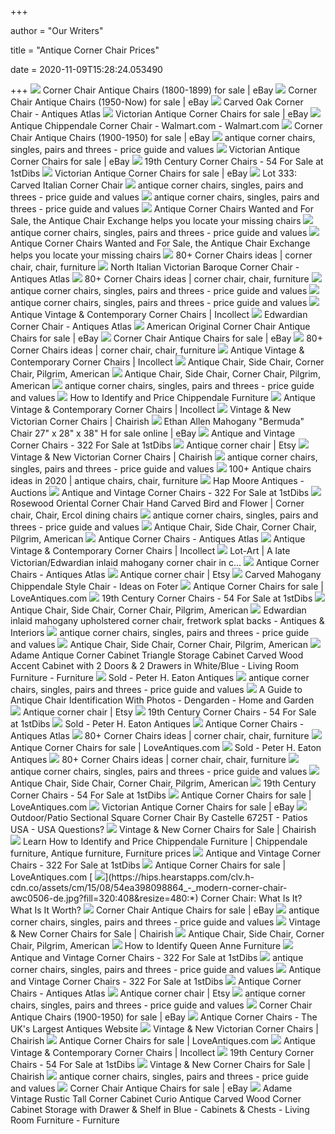 +++
        
author = "Our Writers"
        
title = "Antique Corner Chair Prices"
        
date = 2020-11-09T15:28:24.053490
        
+++
[ ![](https://i.ebayimg.com/thumbs/images/g/pjEAAOSwUrZd7Y45/s-l225.jpg)](https://i.ebayimg.com/thumbs/images/g/pjEAAOSwUrZd7Y45/s-l225.jpg) Corner Chair Antique Chairs (1800-1899) for sale | eBay
[ ![](https://i.ebayimg.com/thumbs/images/g/RE8AAOSwkldfGfRL/s-l225.jpg)](https://i.ebayimg.com/thumbs/images/g/RE8AAOSwkldfGfRL/s-l225.jpg) Corner Chair Antique Chairs (1950-Now) for sale | eBay
[ ![](https://images.antiquesatlas.com/dealer-stock-images/potterantiques/Carved_Oak_Corner_Chair_as959a004b.jpg)](https://images.antiquesatlas.com/dealer-stock-images/potterantiques/Carved_Oak_Corner_Chair_as959a004b.jpg) Carved Oak Corner Chair - Antiques Atlas
[ ![](https://i.ebayimg.com/thumbs/images/g/lgoAAOSw0aNfc7ph/s-l300.jpg)](https://i.ebayimg.com/thumbs/images/g/lgoAAOSw0aNfc7ph/s-l300.jpg) Victorian Antique Corner Chairs for sale | eBay
[ ![](https://i5.walmartimages.com/asr/12677ee6-cacc-4f88-9449-819c50345191_1.9aaf803d649b5ccfde9ac8241526fd0c.jpeg)](https://i5.walmartimages.com/asr/12677ee6-cacc-4f88-9449-819c50345191_1.9aaf803d649b5ccfde9ac8241526fd0c.jpeg) Antique Chippendale Corner Chair - Walmart.com - Walmart.com
[ ![](https://i.ebayimg.com/thumbs/images/g/gjMAAOSwWGFfNu1j/s-l225.jpg)](https://i.ebayimg.com/thumbs/images/g/gjMAAOSwWGFfNu1j/s-l225.jpg) Corner Chair Antique Chairs (1900-1950) for sale | eBay
[ ![](https://img.carters.com.au/300x300/e2993ca8a7331c2c32cd73cc520be8ec.jpg)](https://img.carters.com.au/300x300/e2993ca8a7331c2c32cd73cc520be8ec.jpg) antique corner chairs, singles, pairs and threes - price guide and values
[ ![](https://i.ebayimg.com/thumbs/images/g/baMAAOSwbC9fap~D/s-l225.jpg)](https://i.ebayimg.com/thumbs/images/g/baMAAOSwbC9fap~D/s-l225.jpg) Victorian Antique Corner Chairs for sale | eBay
[ ![](https://a.1stdibscdn.com/victorian-carved-english-walnut-corner-chair-for-sale/1121189/f_184117621590103824801/18411762_master.jpg?width=240)](https://a.1stdibscdn.com/victorian-carved-english-walnut-corner-chair-for-sale/1121189/f_184117621590103824801/18411762_master.jpg?width=240) 19th Century Corner Chairs - 54 For Sale at 1stDibs
[ ![](https://i.ebayimg.com/thumbs/images/g/pEgAAOSw4qBfdj9H/s-l300.jpg)](https://i.ebayimg.com/thumbs/images/g/pEgAAOSw4qBfdj9H/s-l300.jpg) Victorian Antique Corner Chairs for sale | eBay
[ ![](https://caseantiques.com/wp-content/uploads/auctions/may_21_2011/333_1.jpg)](https://caseantiques.com/wp-content/uploads/auctions/may_21_2011/333_1.jpg) Lot 333: Carved Italian Corner Chair
[ ![](https://img.carters.com.au/300x300/2e1b9117d570a1c1b550121c41c91533.jpg)](https://img.carters.com.au/300x300/2e1b9117d570a1c1b550121c41c91533.jpg) antique corner chairs, singles, pairs and threes - price guide and values
[ ![](https://img.carters.com.au/300x300/dfc435340016c182c60860260498933b.jpg)](https://img.carters.com.au/300x300/dfc435340016c182c60860260498933b.jpg) antique corner chairs, singles, pairs and threes - price guide and values
[ ![](http://www.antiquechairmatching.com/chairs/images/781-1-for-sale-corner-chair.jpg)](http://www.antiquechairmatching.com/chairs/images/781-1-for-sale-corner-chair.jpg) Antique Corner Chairs Wanted and For Sale, the Antique Chair Exchange helps  you locate your missing chairs
[ ![](https://img.carters.com.au/300x300/1ae91864c2df91afb68c7a2673a0b53a.jpg)](https://img.carters.com.au/300x300/1ae91864c2df91afb68c7a2673a0b53a.jpg) antique corner chairs, singles, pairs and threes - price guide and values
[ ![](http://www.antiquechairmatching.com/chairs/images/0565-1.jpg)](http://www.antiquechairmatching.com/chairs/images/0565-1.jpg) Antique Corner Chairs Wanted and For Sale, the Antique Chair Exchange helps  you locate your missing chairs
[ ![](https://i.pinimg.com/236x/e9/91/c7/e991c73bb639b3b91a1d0300283f0d91--corner-chair-antique-chairs.jpg)](https://i.pinimg.com/236x/e9/91/c7/e991c73bb639b3b91a1d0300283f0d91--corner-chair-antique-chairs.jpg) 80+ Corner Chairs ideas | corner chair, chair, furniture
[ ![](https://images.antiquesatlas.com/dealer-stock-images/warwickhouseantiques/North_Italian_Victorian_baroqu_as643a246b.jpg)](https://images.antiquesatlas.com/dealer-stock-images/warwickhouseantiques/North_Italian_Victorian_baroqu_as643a246b.jpg) North Italian Victorian Baroque Corner Chair - Antiques Atlas
[ ![](https://i.pinimg.com/236x/3a/d3/fe/3ad3fe126ab81b5a0291c9118a3cb831--fine-furniture-furniture-chairs.jpg)](https://i.pinimg.com/236x/3a/d3/fe/3ad3fe126ab81b5a0291c9118a3cb831--fine-furniture-furniture-chairs.jpg) 80+ Corner Chairs ideas | corner chair, chair, furniture
[ ![](https://img.carters.com.au/300x300/7823602cd93cf85f7c40635bf9585cdf.jpg)](https://img.carters.com.au/300x300/7823602cd93cf85f7c40635bf9585cdf.jpg) antique corner chairs, singles, pairs and threes - price guide and values
[ ![](https://img.carters.com.au/300x300/d83a3f04ebd08561975977172240ecf2.jpg)](https://img.carters.com.au/300x300/d83a3f04ebd08561975977172240ecf2.jpg) antique corner chairs, singles, pairs and threes - price guide and values
[ ![](https://cdn.incollect.com/sites/default/files/medium/QUEEN-ANNE-CORNER-CHAIR-328425-1145425.jpg)](https://cdn.incollect.com/sites/default/files/medium/QUEEN-ANNE-CORNER-CHAIR-328425-1145425.jpg) Antique Vintage & Contemporary Corner Chairs | Incollect
[ ![](https://images.antiquesatlas.com/dealer-stock-images/nimbus/Edwardian_Corner_Chair_as006a2139b.jpg)](https://images.antiquesatlas.com/dealer-stock-images/nimbus/Edwardian_Corner_Chair_as006a2139b.jpg) Edwardian Corner Chair - Antiques Atlas
[ ![](https://i.ebayimg.com/thumbs/images/g/kyEAAOSwv7Zfc25a/s-l300.jpg)](https://i.ebayimg.com/thumbs/images/g/kyEAAOSwv7Zfc25a/s-l300.jpg) American Original Corner Chair Antique Chairs for sale | eBay
[ ![](https://i.ebayimg.com/thumbs/images/g/9j0AAOSw5DhfkOtw/s-l300.jpg)](https://i.ebayimg.com/thumbs/images/g/9j0AAOSw5DhfkOtw/s-l300.jpg) Corner Chair Antique Chairs for sale | eBay
[ ![](https://i.pinimg.com/236x/cc/42/ae/cc42aeaea8e8078593163c8e4040fe4a--antique-chairs-wicker-chairs.jpg)](https://i.pinimg.com/236x/cc/42/ae/cc42aeaea8e8078593163c8e4040fe4a--antique-chairs-wicker-chairs.jpg) 80+ Corner Chairs ideas | corner chair, chair, furniture
[ ![](https://cdn.incollect.com/sites/default/files/medium/Louis-Style-Armchair-295260-938028.jpg)](https://cdn.incollect.com/sites/default/files/medium/Louis-Style-Armchair-295260-938028.jpg) Antique Vintage & Contemporary Corner Chairs | Incollect
[ ![](https://www.aaawt.com/images/Chair,-Corner,-Writing-Arm,-Brown-Paint_view-3_3_1273-4.jpg)](https://www.aaawt.com/images/Chair,-Corner,-Writing-Arm,-Brown-Paint_view-3_3_1273-4.jpg) Antique Chair, Side Chair, Corner Chair, Pilgrim, American
[ ![](https://www.aaawt.com/images/Chair,-Corner,-Writing-Arm,-Brown-Paint_view-2_2_1273-4.jpg)](https://www.aaawt.com/images/Chair,-Corner,-Writing-Arm,-Brown-Paint_view-2_2_1273-4.jpg) Antique Chair, Side Chair, Corner Chair, Pilgrim, American
[ ![](https://img.carters.com.au/300x300/89fedaabe9600713f5ae7a31a4b7981f.jpg)](https://img.carters.com.au/300x300/89fedaabe9600713f5ae7a31a4b7981f.jpg) antique corner chairs, singles, pairs and threes - price guide and values
[ ![](https://www.thesprucecrafts.com/thmb/keWScrb0HjEJX1vkw3dwUYGp1Vk=/228x171/smart/filters:no_upscale()/CornerChair-589d32a13df78c4758d36116.jpg)](https://www.thesprucecrafts.com/thmb/keWScrb0HjEJX1vkw3dwUYGp1Vk=/228x171/smart/filters:no_upscale()/CornerChair-589d32a13df78c4758d36116.jpg) How to Identify and Price Chippendale Furniture
[ ![](https://cdn.incollect.com/sites/default/files/medium/Pad-Foot-Queen-Anne-Corner-Chair-153541-160416.jpg)](https://cdn.incollect.com/sites/default/files/medium/Pad-Foot-Queen-Anne-Corner-Chair-153541-160416.jpg) Antique Vintage & Contemporary Corner Chairs | Incollect
[ ![](https://chairish-prod.freetls.fastly.net/image/product/sized/3524c6f6-a585-46c2-8a87-653cd46fdb8f/vintage-gilt-ornate-corner-chair-0334?aspect=fit&width=320&height=320)](https://chairish-prod.freetls.fastly.net/image/product/sized/3524c6f6-a585-46c2-8a87-653cd46fdb8f/vintage-gilt-ornate-corner-chair-0334?aspect=fit&width=320&height=320) Vintage & New Victorian Corner Chairs | Chairish
[ ![](https://i.ebayimg.com/images/g/MjIAAOSwy2BeNa7y/s-l640.jpg)](https://i.ebayimg.com/images/g/MjIAAOSwy2BeNa7y/s-l640.jpg) Ethan Allen Mahogany "Bermuda" Chair 27" x 28" x 38" H for sale online |  eBay
[ ![](https://a.1stdibscdn.com/georgian-corner-chair-or-armchair-in-mahogany-with-rush-seat-english-circa-1780-for-sale/1121189/f_176650421579791636013/17665042_master.jpg?width=768)](https://a.1stdibscdn.com/georgian-corner-chair-or-armchair-in-mahogany-with-rush-seat-english-circa-1780-for-sale/1121189/f_176650421579791636013/17665042_master.jpg?width=768) Antique and Vintage Corner Chairs - 322 For Sale at 1stDibs
[ ![](https://i.etsystatic.com/11153634/d/il/c2b152/2465767991/il_340x270.2465767991_4la4.jpg?version=0)](https://i.etsystatic.com/11153634/d/il/c2b152/2465767991/il_340x270.2465767991_4la4.jpg?version=0) Antique corner chair | Etsy
[ ![](https://chairish-prod.freetls.fastly.net/image/product/sized/b558219c-6af1-4fa3-9f0b-c8bbd8eee5a7/vintage-hand-painted-rush-seat-arm-chair-9778?aspect=fit&width=320&height=320)](https://chairish-prod.freetls.fastly.net/image/product/sized/b558219c-6af1-4fa3-9f0b-c8bbd8eee5a7/vintage-hand-painted-rush-seat-arm-chair-9778?aspect=fit&width=320&height=320) Vintage & New Victorian Corner Chairs | Chairish
[ ![](https://img.carters.com.au/300x300/4303b9d90b50f9d672642e6423ac05d8.jpg)](https://img.carters.com.au/300x300/4303b9d90b50f9d672642e6423ac05d8.jpg) antique corner chairs, singles, pairs and threes - price guide and values
[ ![](https://i.pinimg.com/236x/d8/60/85/d86085802fd30a725b83a144fc01a8f6--antique-chairs-wooden-chairs.jpg)](https://i.pinimg.com/236x/d8/60/85/d86085802fd30a725b83a144fc01a8f6--antique-chairs-wooden-chairs.jpg) 100+ Antique chairs ideas in 2020 | antique chairs, chair, furniture
[ ![](http://www.hapmoore.com/6.9.12/Lot.505.Corner.chair.jpg)](http://www.hapmoore.com/6.9.12/Lot.505.Corner.chair.jpg) Hap Moore Antiques - Auctions
[ ![](https://a.1stdibscdn.com/antique-r-j-horner-figural-carved-mahogany-north-wind-corner-chair-c1890-for-sale/1121189/f_185791721587455948520/18579172_master.jpg?width=768)](https://a.1stdibscdn.com/antique-r-j-horner-figural-carved-mahogany-north-wind-corner-chair-c1890-for-sale/1121189/f_185791721587455948520/18579172_master.jpg?width=768) Antique and Vintage Corner Chairs - 322 For Sale at 1stDibs
[ ![](https://i.pinimg.com/originals/3d/82/03/3d8203f700184cf01f8576273ce47495.jpg)](https://i.pinimg.com/originals/3d/82/03/3d8203f700184cf01f8576273ce47495.jpg) Rosewood Oriental Corner Chair Hand Carved Bird and Flower | Corner chair,  Chair, Ercol dining chairs
[ ![](https://img.carters.com.au/300x300/69113a49e7d62b1054ab0a6fb679c33d.jpg)](https://img.carters.com.au/300x300/69113a49e7d62b1054ab0a6fb679c33d.jpg) antique corner chairs, singles, pairs and threes - price guide and values
[ ![](https://www.aaawt.com/images/Chair,-Corner,-Writing-Arm,-Brown-Paint_view-1_1_1273-4.jpg)](https://www.aaawt.com/images/Chair,-Corner,-Writing-Arm,-Brown-Paint_view-1_1_1273-4.jpg) Antique Chair, Side Chair, Corner Chair, Pilgrim, American
[ ![](https://images.antiquesatlas.com/dealer-stock-images/theantiqueshound/Georgian_Mahogany_Corner_Chair_as967a031s-5.jpg)](https://images.antiquesatlas.com/dealer-stock-images/theantiqueshound/Georgian_Mahogany_Corner_Chair_as967a031s-5.jpg) Antique Corner Chairs - Antiques Atlas
[ ![](https://cdn.incollect.com/sites/default/files/medium/Pair-of-Leather-Wingback-Chairs-401687-1602738.jpg)](https://cdn.incollect.com/sites/default/files/medium/Pair-of-Leather-Wingback-Chairs-401687-1602738.jpg) Antique Vintage & Contemporary Corner Chairs | Incollect
[ ![](https://static1.lot-art.com/public/upl/4/A-late-VictorianEdwardian-inlaid-mahogany-corner-chair-in-c_1567446805_814.jpg)](https://static1.lot-art.com/public/upl/4/A-late-VictorianEdwardian-inlaid-mahogany-corner-chair-in-c_1567446805_814.jpg) Lot-Art | A late Victorian/Edwardian inlaid mahogany corner chair in c...
[ ![](https://images.antiquesatlas.com/dealer-stock-images/erasofstyle/Antique_Georgian_Mahogany_Corn_as126a4580s-1.jpg)](https://images.antiquesatlas.com/dealer-stock-images/erasofstyle/Antique_Georgian_Mahogany_Corn_as126a4580s-1.jpg) Antique Corner Chairs - Antiques Atlas
[ ![](https://i.etsystatic.com/9734217/d/il/32af27/2517200006/il_340x270.2517200006_c1o5.jpg?version=0)](https://i.etsystatic.com/9734217/d/il/32af27/2517200006/il_340x270.2517200006_c1o5.jpg?version=0) Antique corner chair | Etsy
[ ![](https://foter.com/photos/227/chippendale-style-dining-chairs.jpg?s=pi)](https://foter.com/photos/227/chippendale-style-dining-chairs.jpg?s=pi) Carved Mahogany Chippendale Style Chair - Ideas on Foter
[ ![](https://d2wbzw6bnum9uw.cloudfront.net/thumbnail/0ddaf717b497497d81a51dc6f9c3e004_1602516430505.jpeg)](https://d2wbzw6bnum9uw.cloudfront.net/thumbnail/0ddaf717b497497d81a51dc6f9c3e004_1602516430505.jpeg) Antique Corner Chairs for sale | LoveAntiques.com
[ ![](https://a.1stdibscdn.com/antique-corner-chair-victorian-carved-walnut-chair-scotland-1880-b2027-for-sale/1121189/f_205869921600310471389/20586992_master.jpg?width=768)](https://a.1stdibscdn.com/antique-corner-chair-victorian-carved-walnut-chair-scotland-1880-b2027-for-sale/1121189/f_205869921600310471389/20586992_master.jpg?width=768) 19th Century Corner Chairs - 54 For Sale at 1stDibs
[ ![](https://www.aaawt.com/images/Rocker,-QA_view-1_1283-38.jpg)](https://www.aaawt.com/images/Rocker,-QA_view-1_1283-38.jpg) Antique Chair, Side Chair, Corner Chair, Pilgrim, American
[ ![](https://www.davidduggleby.com/files/images/auctions/589/596-listing-thumb-1800.jpg)](https://www.davidduggleby.com/files/images/auctions/589/596-listing-thumb-1800.jpg) Edwardian inlaid mahogany upholstered corner chair, fretwork splat backs -  Antiques & Interiors
[ ![](https://img.carters.com.au/300x300/805d060fbab59331bc9bc017fb0a0440.jpg)](https://img.carters.com.au/300x300/805d060fbab59331bc9bc017fb0a0440.jpg) antique corner chairs, singles, pairs and threes - price guide and values
[ ![](https://www.aaawt.com/images/Chair,-Side,-Queen-Anne,-Pad-Feet_view-1_413-46.jpg)](https://www.aaawt.com/images/Chair,-Side,-Queen-Anne,-Pad-Feet_view-1_413-46.jpg) Antique Chair, Side Chair, Corner Chair, Pilgrim, American
[ ![](https://www.homary.com/media/catalog/product/cache/1/image/9df78eab33525d08d6e5fb8d27136e95/j/0/j040439-1__1_1.jpg)](https://www.homary.com/media/catalog/product/cache/1/image/9df78eab33525d08d6e5fb8d27136e95/j/0/j040439-1__1_1.jpg) Adame Antique Corner Cabinet Triangle Storage Cabinet Carved Wood Accent  Cabinet with 2 Doors & 2 Drawers in White/Blue - Living Room Furniture -  Furniture
[ ![](http://www.petereaton.com/images/13847.jpg)](http://www.petereaton.com/images/13847.jpg) Sold - Peter H. Eaton Antiques
[ ![](https://img.carters.com.au/300x300/f4f75572f366a3568c023ed19271b986.jpg)](https://img.carters.com.au/300x300/f4f75572f366a3568c023ed19271b986.jpg) antique corner chairs, singles, pairs and threes - price guide and values
[ ![](https://images.saymedia-content.com/.image/t_share/MTc0MzU1NDYxOTgxNDgwNTgy/aguidetoantiquechairidentification.jpg)](https://images.saymedia-content.com/.image/t_share/MTc0MzU1NDYxOTgxNDgwNTgy/aguidetoantiquechairidentification.jpg) A Guide to Antique Chair Identification With Photos - Dengarden - Home and  Garden
[ ![](https://i.etsystatic.com/8447704/c/1962/1559/184/1140/il/455836/2404963809/il_340x270.2404963809_9cug.jpg)](https://i.etsystatic.com/8447704/c/1962/1559/184/1140/il/455836/2404963809/il_340x270.2404963809_9cug.jpg) Antique corner chair | Etsy
[ ![](https://a.1stdibscdn.com/beautifully-inlaid-sheraton-revival-victorian-corner-chair-sublime-quality-for-sale/1121189/f_212590121604607971159/21259012_master.jpg?width=768)](https://a.1stdibscdn.com/beautifully-inlaid-sheraton-revival-victorian-corner-chair-sublime-quality-for-sale/1121189/f_212590121604607971159/21259012_master.jpg?width=768) 19th Century Corner Chairs - 54 For Sale at 1stDibs
[ ![](http://www.petereaton.com/images/13852b.jpg)](http://www.petereaton.com/images/13852b.jpg) Sold - Peter H. Eaton Antiques
[ ![](https://images.antiquesatlas.com/dealer-stock-images/londoncityantiques/Quality_Edwardian_Mahogany_Inl_as1055a022s.jpg)](https://images.antiquesatlas.com/dealer-stock-images/londoncityantiques/Quality_Edwardian_Mahogany_Inl_as1055a022s.jpg) Antique Corner Chairs - Antiques Atlas
[ ![](https://i.pinimg.com/236x/6c/29/da/6c29da266dde0aa35c26b5a53c4fd0ee--corner-furniture-furniture-chairs.jpg)](https://i.pinimg.com/236x/6c/29/da/6c29da266dde0aa35c26b5a53c4fd0ee--corner-furniture-furniture-chairs.jpg) 80+ Corner Chairs ideas | corner chair, chair, furniture
[ ![](https://d2wbzw6bnum9uw.cloudfront.net/thumbnail/images/d001897/items/226259/308CornerChair769.SmallChair_0361.jpg)](https://d2wbzw6bnum9uw.cloudfront.net/thumbnail/images/d001897/items/226259/308CornerChair769.SmallChair_0361.jpg) Antique Corner Chairs for sale | LoveAntiques.com
[ ![](http://www.petereaton.com/images/14252-b.jpg)](http://www.petereaton.com/images/14252-b.jpg) Sold - Peter H. Eaton Antiques
[ ![](https://i.pinimg.com/236x/08/b6/19/08b61930f20184fd47f367daaf194b7a--antique-chairs-antique-furniture.jpg)](https://i.pinimg.com/236x/08/b6/19/08b61930f20184fd47f367daaf194b7a--antique-chairs-antique-furniture.jpg) 80+ Corner Chairs ideas | corner chair, chair, furniture
[ ![](https://img.carters.com.au/300x300/b22a9fad0a1dd0ca3a593244a33b2ffc.jpg)](https://img.carters.com.au/300x300/b22a9fad0a1dd0ca3a593244a33b2ffc.jpg) antique corner chairs, singles, pairs and threes - price guide and values
[ ![](https://www.aaawt.com/images/Rocker,-QA_view-2_1283-38.jpg)](https://www.aaawt.com/images/Rocker,-QA_view-2_1283-38.jpg) Antique Chair, Side Chair, Corner Chair, Pilgrim, American
[ ![](https://a.1stdibscdn.com/antique-french-cane-back-19th-century-corner-chair-for-sale/1121189/f_113388811531993894850/11338881_master.jpg?width=768)](https://a.1stdibscdn.com/antique-french-cane-back-19th-century-corner-chair-for-sale/1121189/f_113388811531993894850/11338881_master.jpg?width=768) 19th Century Corner Chairs - 54 For Sale at 1stDibs
[ ![](https://d2wbzw6bnum9uw.cloudfront.net/thumbnail/images/d000639/items/207560/1870.JPG)](https://d2wbzw6bnum9uw.cloudfront.net/thumbnail/images/d000639/items/207560/1870.JPG) Antique Corner Chairs for sale | LoveAntiques.com
[ ![](https://i.ebayimg.com/thumbs/images/g/R7wAAOSwridaBaop/s-l300.jpg)](https://i.ebayimg.com/thumbs/images/g/R7wAAOSwridaBaop/s-l300.jpg) Victorian Antique Corner Chairs for sale | eBay
[ ![](https://images2.imgix.net/p4dbimg/1719/images/hermosa%20sectional%20corner%20lounge%20chair.jpg?trim=color&trimcolor=FFFFFF&trimtol=5&w=1024&h=768&fm=pjpg&auto=format)](https://images2.imgix.net/p4dbimg/1719/images/hermosa%20sectional%20corner%20lounge%20chair.jpg?trim=color&trimcolor=FFFFFF&trimtol=5&w=1024&h=768&fm=pjpg&auto=format) Outdoor/Patio Sectional Square Corner Chair By Castelle 6725T - Patios USA  - USA Questions?
[ ![](https://chairish-prod.freetls.fastly.net/image/product/sized/9f8498a9-c4e0-4631-9adc-a493ab8d06d8/victorian-style-mahogany-figural-carved-corner-chairs-a-pair-9611?aspect=max&width=270&height=270)](https://chairish-prod.freetls.fastly.net/image/product/sized/9f8498a9-c4e0-4631-9adc-a493ab8d06d8/victorian-style-mahogany-figural-carved-corner-chairs-a-pair-9611?aspect=max&width=270&height=270) Vintage & New Corner Chairs for Sale | Chairish
[ ![](https://i.pinimg.com/originals/bc/18/2d/bc182de4ca88b3556152e060918ebaf4.jpg)](https://i.pinimg.com/originals/bc/18/2d/bc182de4ca88b3556152e060918ebaf4.jpg) Learn How to Identify and Price Chippendale Furniture | Chippendale  furniture, Antique furniture, Furniture prices
[ ![](https://a.1stdibscdn.com/antique-arts-crafts-mission-oak-cut-out-corner-chair-c-1910-for-sale/1121189/f_208501921602080325336/20850192_master.jpg?width=768)](https://a.1stdibscdn.com/antique-arts-crafts-mission-oak-cut-out-corner-chair-c-1910-for-sale/1121189/f_208501921602080325336/20850192_master.jpg?width=768) Antique and Vintage Corner Chairs - 322 For Sale at 1stDibs
[ ![](https://d2wbzw6bnum9uw.cloudfront.net/thumbnail/images/d000678/items/202382/DSC_0383.JPG)](https://d2wbzw6bnum9uw.cloudfront.net/thumbnail/images/d000678/items/202382/DSC_0383.JPG) Antique Corner Chairs for sale | LoveAntiques.com
[ ![](https://hips.hearstapps.com/clv.h-cdn.co/assets/cm/15/08/54ea398098864_-_modern-corner-chair-awc0506-de.jpg?fill=320:408&resize=480:*)](https://hips.hearstapps.com/clv.h-cdn.co/assets/cm/15/08/54ea398098864_-_modern-corner-chair-awc0506-de.jpg?fill=320:408&resize=480:*) Corner Chair: What Is It? What Is It Worth?
[ ![](https://i.ebayimg.com/thumbs/images/g/WuwAAOSwmNlb49BR/s-l300.jpg)](https://i.ebayimg.com/thumbs/images/g/WuwAAOSwmNlb49BR/s-l300.jpg) Corner Chair Antique Chairs for sale | eBay
[ ![](https://img.carters.com.au/300x300/372a246fa94a5a871840f5be63b7ee19.jpg)](https://img.carters.com.au/300x300/372a246fa94a5a871840f5be63b7ee19.jpg) antique corner chairs, singles, pairs and threes - price guide and values
[ ![](https://chairish-prod.freetls.fastly.net/image/product/sized/a85bcf9b-8e19-489b-8e08-1458d925fc43/antique-neoclassical-blue-reupholstered-armchair-1830?aspect=fit&width=320&height=320)](https://chairish-prod.freetls.fastly.net/image/product/sized/a85bcf9b-8e19-489b-8e08-1458d925fc43/antique-neoclassical-blue-reupholstered-armchair-1830?aspect=fit&width=320&height=320) Vintage & New Corner Chairs for Sale | Chairish
[ ![](https://www.aaawt.com/web_images/191-374_Corner-Chair_2.jpg)](https://www.aaawt.com/web_images/191-374_Corner-Chair_2.jpg) Antique Chair, Side Chair, Corner Chair, Pilgrim, American
[ ![](https://www.invaluable.com/blog/wp-content/uploads/2019/12/queen-anne-furniture-hero-e1576075379515.jpg)](https://www.invaluable.com/blog/wp-content/uploads/2019/12/queen-anne-furniture-hero-e1576075379515.jpg) How to Identify Queen Anne Furniture
[ ![](https://a.1stdibscdn.com/early-20th-century-eugenio-quarti-couple-of-armchairs-in-inlaid-wood-for-sale/1121189/f_208169321602328095004/20816932_master.jpg?width=768)](https://a.1stdibscdn.com/early-20th-century-eugenio-quarti-couple-of-armchairs-in-inlaid-wood-for-sale/1121189/f_208169321602328095004/20816932_master.jpg?width=768) Antique and Vintage Corner Chairs - 322 For Sale at 1stDibs
[ ![](https://img.carters.com.au/300x300/6b97f9dcc4f8429ab75f76a064daeafb.jpg)](https://img.carters.com.au/300x300/6b97f9dcc4f8429ab75f76a064daeafb.jpg) antique corner chairs, singles, pairs and threes - price guide and values
[ ![](https://a.1stdibscdn.com/an-early-19th-century-anglo-indian-corner-chair-in-colonial-hardwood-for-sale/1121189/f_206688621600809435254/20668862_master.jpg?width=768)](https://a.1stdibscdn.com/an-early-19th-century-anglo-indian-corner-chair-in-colonial-hardwood-for-sale/1121189/f_206688621600809435254/20668862_master.jpg?width=768) Antique and Vintage Corner Chairs - 322 For Sale at 1stDibs
[ ![](https://images.antiquesatlas.com/dealer-stock-images/fairfordbarnantiques/Mahogany_corner_chair_circa_17_as978a172s.jpg)](https://images.antiquesatlas.com/dealer-stock-images/fairfordbarnantiques/Mahogany_corner_chair_circa_17_as978a172s.jpg) Antique Corner Chairs - Antiques Atlas
[ ![](https://i.etsystatic.com/9083410/d/il/fb5695/2414406055/il_340x270.2414406055_ti5a.jpg?version=0)](https://i.etsystatic.com/9083410/d/il/fb5695/2414406055/il_340x270.2414406055_ti5a.jpg?version=0) Antique corner chair | Etsy
[ ![](https://img.carters.com.au/300x300/f96cf52ed71e35678703452dad2777c5.jpg)](https://img.carters.com.au/300x300/f96cf52ed71e35678703452dad2777c5.jpg) antique corner chairs, singles, pairs and threes - price guide and values
[ ![](https://i.ebayimg.com/thumbs/images/g/IDwAAOSwVOBfWwAG/s-l300.jpg)](https://i.ebayimg.com/thumbs/images/g/IDwAAOSwVOBfWwAG/s-l300.jpg) Corner Chair Antique Chairs (1900-1950) for sale | eBay
[ ![](https://www.sellingantiques.co.uk/photosnew/dealer_agelessantiques/dealer_agelessantiques_full_1604264153180-7818763208.jpg)](https://www.sellingantiques.co.uk/photosnew/dealer_agelessantiques/dealer_agelessantiques_full_1604264153180-7818763208.jpg) Antique Corner Chairs - The UK's Largest Antiques Website
[ ![](https://chairish-prod.freetls.fastly.net/image/product/sized/46707b2a-6d5e-4265-a40f-16916bfdeebb/pair-of-19th-c-english-hall-chairs-6754?aspect=fit&width=320&height=320)](https://chairish-prod.freetls.fastly.net/image/product/sized/46707b2a-6d5e-4265-a40f-16916bfdeebb/pair-of-19th-c-english-hall-chairs-6754?aspect=fit&width=320&height=320) Vintage & New Victorian Corner Chairs | Chairish
[ ![](https://d2wbzw6bnum9uw.cloudfront.net/thumbnail/e584d176199143d8bb7a2d77cc9d5aa8_1604522956440.jpeg)](https://d2wbzw6bnum9uw.cloudfront.net/thumbnail/e584d176199143d8bb7a2d77cc9d5aa8_1604522956440.jpeg) Antique Corner Chairs for sale | LoveAntiques.com
[ ![](https://cdn.incollect.com/sites/default/files/medium/Early-20th-Century-Edwardian-Style-Mahogany-Set-Armchairs-397228-1574861.jpg)](https://cdn.incollect.com/sites/default/files/medium/Early-20th-Century-Edwardian-Style-Mahogany-Set-Armchairs-397228-1574861.jpg) Antique Vintage & Contemporary Corner Chairs | Incollect
[ ![](https://a.1stdibscdn.com/pair-of-antique-french-stick-and-ball-corner-chairs-with-coral-polychrome-for-sale/1121189/f_152008521561376035672/15200852_master.jpg?width=768)](https://a.1stdibscdn.com/pair-of-antique-french-stick-and-ball-corner-chairs-with-coral-polychrome-for-sale/1121189/f_152008521561376035672/15200852_master.jpg?width=768) 19th Century Corner Chairs - 54 For Sale at 1stDibs
[ ![](https://chairish-prod.freetls.fastly.net/image/product/sized/737c812d-8040-494a-a9b3-dcf71c2dd5fd/century-furniture-chinoiserie-red-pagoda-accent-chair-7862?aspect=max&width=270&height=270)](https://chairish-prod.freetls.fastly.net/image/product/sized/737c812d-8040-494a-a9b3-dcf71c2dd5fd/century-furniture-chinoiserie-red-pagoda-accent-chair-7862?aspect=max&width=270&height=270) Vintage & New Corner Chairs for Sale | Chairish
[ ![](https://img.carters.com.au/300x300/ab6da432f0acf78b9f4b678e63eae34d.jpg)](https://img.carters.com.au/300x300/ab6da432f0acf78b9f4b678e63eae34d.jpg) antique corner chairs, singles, pairs and threes - price guide and values
[ ![](https://i.ebayimg.com/thumbs/images/g/tPQAAOSwr4VfOB5o/s-l300.jpg)](https://i.ebayimg.com/thumbs/images/g/tPQAAOSwr4VfOB5o/s-l300.jpg) Corner Chair Antique Chairs for sale | eBay
[ ![](https://www.homary.com/media/catalog/product/cache/1/image/9df78eab33525d08d6e5fb8d27136e95/j/0/j040439-2-blue__1_1.jpg)](https://www.homary.com/media/catalog/product/cache/1/image/9df78eab33525d08d6e5fb8d27136e95/j/0/j040439-2-blue__1_1.jpg) Adame Vintage Rustic Tall Corner Cabinet Curio Antique Carved Wood Corner  Cabinet Storage with Drawer & Shelf in Blue - Cabinets & Chests - Living  Room Furniture - Furniture

